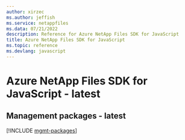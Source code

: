 ```yaml
---
author: xirzec
ms.author: jeffish
ms.service: netappfiles
ms.data: 07/21/2022
description: Reference for Azure NetApp Files SDK for JavaScript
title: Azure NetApp Files SDK for JavaScript
ms.topic: reference
ms.devlang: javascript
---
```

# Azure NetApp Files SDK for JavaScript - latest

## Management packages - latest
[!INCLUDE [mgmt-packages](netapp-files-mgmt-index.md)]